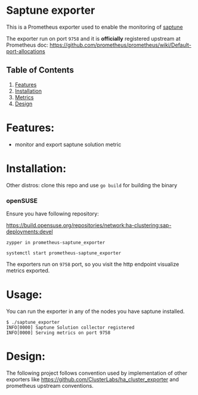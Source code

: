 # Saptune exporter

This is a Prometheus exporter used to enable the monitoring of [saptune](https://github.com/SUSE/saptune)

The exporter run on port `9758` and it is **officially** registered upstream at Prometheus doc: https://github.com/prometheus/prometheus/wiki/Default-port-allocations


## Table of Contents

1. [Features](#features)
2. [Installation](#installation)
3. [Metrics](doc/metrics.md)
4. [Design](#design)

# Features:

* monitor and export saptune solution metric

# Installation:

Other distros: clone this repo and use `go build` for building the binary

### openSUSE
Ensure you have following repository:

https://build.opensuse.org/repositories/network:ha-clustering:sap-deployments:devel

```
zypper in prometheus-saptune_exporter

systemctl start prometheus-saptune_exporter
```

The exporters run on `9758` port, so you visit the http endpoint visualize  metrics exported.


# Usage:

You can run the exporter in any of the nodes you have saptune installed.
```
$ ./saptune_exporter 
INFO[0000] Saptune Solution collector registered        
INFO[0000] Serving metrics on port 9758                 
```
# Design:

The following project follows convention used by implementation of other exporters like https://github.com/ClusterLabs/ha_cluster_exporter and prometheus upstream conventions.
